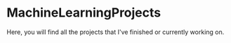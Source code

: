 # MachineLearningProjects
Here, you will find all the projects that I've finished or currently working on.
